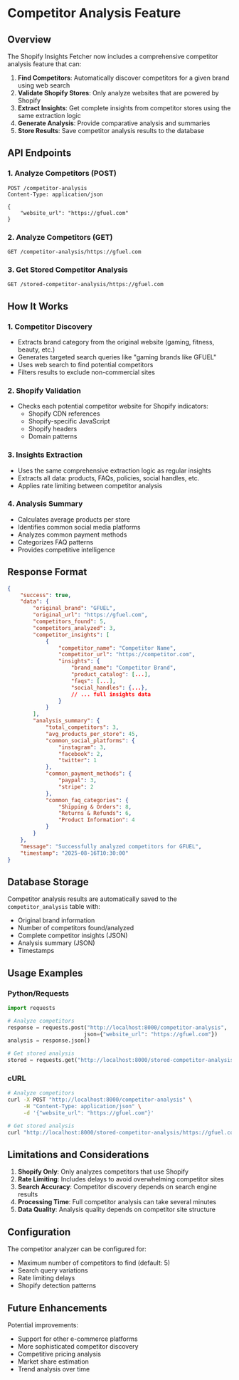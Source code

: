 # Competitor Analysis Feature

## Overview

The Shopify Insights Fetcher now includes a comprehensive competitor analysis feature that can:

1. **Find Competitors**: Automatically discover competitors for a given brand using web search
2. **Validate Shopify Stores**: Only analyze websites that are powered by Shopify
3. **Extract Insights**: Get complete insights from competitor stores using the same extraction logic
4. **Generate Analysis**: Provide comparative analysis and summaries
5. **Store Results**: Save competitor analysis results to the database

## API Endpoints

### 1. Analyze Competitors (POST)

```
POST /competitor-analysis
Content-Type: application/json

{
    "website_url": "https://gfuel.com"
}
```

### 2. Analyze Competitors (GET)

```
GET /competitor-analysis/https://gfuel.com
```

### 3. Get Stored Competitor Analysis

```
GET /stored-competitor-analysis/https://gfuel.com
```

## How It Works

### 1. Competitor Discovery

- Extracts brand category from the original website (gaming, fitness, beauty, etc.)
- Generates targeted search queries like "gaming brands like GFUEL"
- Uses web search to find potential competitors
- Filters results to exclude non-commercial sites

### 2. Shopify Validation

- Checks each potential competitor website for Shopify indicators:
  - Shopify CDN references
  - Shopify-specific JavaScript
  - Shopify headers
  - Domain patterns

### 3. Insights Extraction

- Uses the same comprehensive extraction logic as regular insights
- Extracts all data: products, FAQs, policies, social handles, etc.
- Applies rate limiting between competitor analysis

### 4. Analysis Summary

- Calculates average products per store
- Identifies common social media platforms
- Analyzes common payment methods
- Categorizes FAQ patterns
- Provides competitive intelligence

## Response Format

```json
{
    "success": true,
    "data": {
        "original_brand": "GFUEL",
        "original_url": "https://gfuel.com",
        "competitors_found": 5,
        "competitors_analyzed": 3,
        "competitor_insights": [
            {
                "competitor_name": "Competitor Name",
                "competitor_url": "https://competitor.com",
                "insights": {
                    "brand_name": "Competitor Brand",
                    "product_catalog": [...],
                    "faqs": [...],
                    "social_handles": {...},
                    // ... full insights data
                }
            }
        ],
        "analysis_summary": {
            "total_competitors": 3,
            "avg_products_per_store": 45,
            "common_social_platforms": {
                "instagram": 3,
                "facebook": 2,
                "twitter": 1
            },
            "common_payment_methods": {
                "paypal": 3,
                "stripe": 2
            },
            "common_faq_categories": {
                "Shipping & Orders": 8,
                "Returns & Refunds": 6,
                "Product Information": 4
            }
        }
    },
    "message": "Successfully analyzed competitors for GFUEL",
    "timestamp": "2025-08-16T10:30:00"
}
```

## Database Storage

Competitor analysis results are automatically saved to the `competitor_analysis` table with:

- Original brand information
- Number of competitors found/analyzed
- Complete competitor insights (JSON)
- Analysis summary (JSON)
- Timestamps

## Usage Examples

### Python/Requests

```python
import requests

# Analyze competitors
response = requests.post("http://localhost:8000/competitor-analysis",
                        json={"website_url": "https://gfuel.com"})
analysis = response.json()

# Get stored analysis
stored = requests.get("http://localhost:8000/stored-competitor-analysis/https://gfuel.com")
```

### cURL

```bash
# Analyze competitors
curl -X POST "http://localhost:8000/competitor-analysis" \
     -H "Content-Type: application/json" \
     -d '{"website_url": "https://gfuel.com"}'

# Get stored analysis
curl "http://localhost:8000/stored-competitor-analysis/https://gfuel.com"
```

## Limitations and Considerations

1. **Shopify Only**: Only analyzes competitors that use Shopify
2. **Rate Limiting**: Includes delays to avoid overwhelming competitor sites
3. **Search Accuracy**: Competitor discovery depends on search engine results
4. **Processing Time**: Full competitor analysis can take several minutes
5. **Data Quality**: Analysis quality depends on competitor site structure

## Configuration

The competitor analyzer can be configured for:

- Maximum number of competitors to find (default: 5)
- Search query variations
- Rate limiting delays
- Shopify detection patterns

## Future Enhancements

Potential improvements:

- Support for other e-commerce platforms
- More sophisticated competitor discovery
- Competitive pricing analysis
- Market share estimation
- Trend analysis over time
